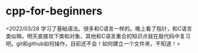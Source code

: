 # cpp-for-beginners  
<2022/03/28 学习了基础语法。很多和C语言一样的。晚上看了指针，和C语言类似嘛。明天直接攻下类和对象，其他和C语言重合的知识点就在敲代码中复习吧。git和github如何操作，目前还不会！如何建立一个文件夹，不知道！> 

